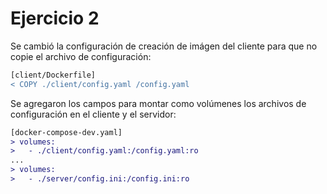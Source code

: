 # Ejercicio 2

Se cambió la configuración de creación de imágen del cliente para que no copie el archivo de configuración:
```diff
[client/Dockerfile]
< COPY ./client/config.yaml /config.yaml
```

Se agregaron los campos para montar como volúmenes los archivos de configuración en el cliente y el servidor:
```diff
[docker-compose-dev.yaml]
> volumes:
>   - ./client/config.yaml:/config.yaml:ro
...
> volumes:
>   - ./server/config.ini:/config.ini:ro
```
